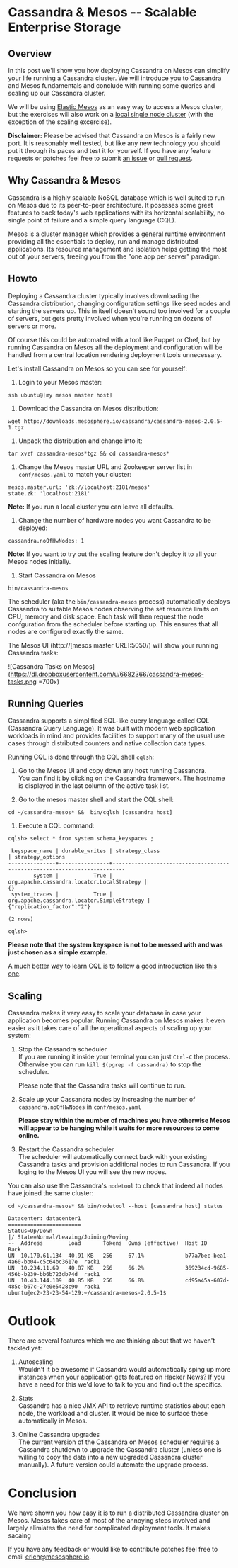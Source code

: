 # Cassandra & Mesos -- Scalable Enterprise Storage


## Overview

In this post we'll show you how deploying Cassandra on Mesos can simplify your life running a Cassandra cluster. We will introduce you to Cassandra and Mesos fundamentals and conclude with running some queries and scaling up our Cassandra cluster.

We will be using [Elastic Mesos](https://elastic.mesosphere.io/) as an easy way to access a Mesos cluster, but the exercises will also work on a [local single node cluster](https://github.com/mesosphere/playa-mesos) (with the exception of the scaling excercise).

**Disclaimer:** Please be advised that Cassandra on Mesos is a fairly new port. It is reasonably well tested, but like any new technology you should put it through its paces and test it for yourself. If you have any feature requests or patches feel free to submit [an issue](https://github.com/mesosphere/cassandra-mesos/issues) or [pull request](https://github.com/mesosphere/cassandra-mesos/pulls). 
 
## Why Cassandra & Mesos

Cassandra is a highly scalable NoSQL database which is well suited to run on Mesos due to its peer-to-peer architecture. It posesses some great features to back today's web applications with its horizontal scalability, no single point of failure and a simple query language (CQL). 

Mesos is a cluster manager which provides a general runtime environment providing all the essentials to deploy, run and manage distributed applications. Its resource management and isolation helps getting the most out of your servers, freeing you from the "one app per server" paradigm.


## Howto

Deploying a Cassandra cluster typically involves downloading the Cassandra distribution, changing configuration settings like seed nodes and starting the servers up. This in itself doesn't sound too involved for a couple of servers, but gets pretty involved when you're running on dozens of servers or more. 

Of course this could be automated with a tool like Puppet or Chef, but by running Cassandra on Mesos all the deployment and configuration will be handled from a central location rendering deployment tools unnecessary.

Let's install Cassandra on Mesos so you can see for yourself:


1. Login to your Mesos master:   
```
ssh ubuntu@[my mesos master host]
```  

1. Download the Cassandra on Mesos distribution:   
```
wget http://downloads.mesosphere.io/cassandra/cassandra-mesos-2.0.5-1.tgz
```

1. Unpack the distribution and change into it:   
```
tar xvzf cassandra-mesos*tgz && cd cassandra-mesos*
``` 

1. Change the Mesos master URL and Zookeeper server list in `conf/mesos.yaml` to match your cluster:   
```
mesos.master.url: 'zk://localhost:2181/mesos'   
state.zk: 'localhost:2181'
```   
   
   **Note:** If you run a local cluster you can leave all defaults.

1. Change the number of hardware nodes you want Cassandra to be deployed:  
```
cassandra.noOfHwNodes: 1
```   
   
   **Note:** If you want to try out the scaling feature don't deploy it to all your Mesos nodes initially.

1. Start Cassandra on Mesos   
```
bin/cassandra-mesos
```
   
The scheduler (aka the `bin/cassandra-mesos` process) automatically deploys Cassandra to suitable Mesos nodes observing the set resource limits on CPU, memory and disk space. Each task will then request the node confguration from the scheduler before starting up. This ensures that all nodes are configured exactly the same.

The Mesos UI (http://[mesos master URL]:5050/) will show your running Cassandra tasks:

![Cassandra Tasks on Mesos](https://dl.dropboxusercontent.com/u/6682366/cassandra-mesos-tasks.png =700x)
 

## Running Queries
Cassandra supports a simplified SQL-like query language called CQL (Cassandra Query Language). It was built with modern web application workloads in mind and provides facilities to support many of the usual use cases through distributed counters and native collection data types.

Running CQL is done through the CQL shell `cqlsh`:

1. Go to the Mesos UI and copy down any host running Cassandra.   
   You can find it by clicking on the Cassandra framework. The hostname is displayed in the last column of the active task list.

1. Go to the mesos master shell and start the CQL shell:   
```
cd ~/cassandra-mesos* &&  bin/cqlsh [cassandra host]
```
  
1. Execute a CQL command:  
```
cqlsh> select * from system.schema_keyspaces ;

 keyspace_name | durable_writes | strategy_class                              | strategy_options
---------------+----------------+---------------------------------------------+----------------------------
        system |           True |  org.apache.cassandra.locator.LocalStrategy |                         {}
 system_traces |           True | org.apache.cassandra.locator.SimpleStrategy | {"replication_factor":"2"}

(2 rows)

cqlsh>
```
**Please note that the system keyspace is not to be messed with and was just chosen as a simple example.**

A much better way to learn CQL is to follow a good introduction like [this one](http://www.datastax.com/documentation/cql/3.0/webhelp/cql/ddl/ddl_intro_c.html).


## Scaling
Cassandra makes it very easy to scale your database in case your application becomes popular. Running Cassandra on Mesos makes it even easier as it takes care of all the operational aspects of scaling up your system:

1. Stop the Cassandra scheduler  
   If you are running it inside your terminal you can just `Ctrl-C` the process. Otherwise you can run `kill $(pgrep -f cassandra)` to stop the scheduler. 
   
   Please note that the Cassandra tasks will continue to run.

1. Scale up your Cassandra nodes by increasing the number of `cassandra.noOfHwNodes` in `conf/mesos.yaml`

   **Please stay within the number of machines you have otherwise Mesos will appear to be hanging while it waits for more resources to come online.**

1. Restart the Cassandra scheduler   
   The scheduler will automatically connect back with your existing Cassandra tasks and provision additional nodes to run Cassandra. If you loging to the Mesos UI you will see the new nodes. 
   
You can also use the Cassandra's `nodetool` to check that indeed all nodes have joined the same cluster: 

```
cd ~/cassandra-mesos* && bin/nodetool --host [cassandra host] status

Datacenter: datacenter1
=======================
Status=Up/Down
|/ State=Normal/Leaving/Joining/Moving
--  Address        Load       Tokens  Owns (effective)  Host ID                               Rack
UN  10.170.61.134  40.91 KB   256     67.1%             b77a7bec-bea1-4a60-bb04-c5c64bc3617e  rack1
UN  10.234.11.69   40.87 KB   256     66.2%             369234cd-9685-456b-b239-bb6b723db74d  rack1
UN  10.43.144.109  40.85 KB   256     66.8%             cd95a45a-607d-485c-b67c-27e0e5428c90  rack1
ubuntu@ec2-23-23-54-129:~/cassandra-mesos-2.0.5-1$
``` 

# Outlook
There are several features which we are thinking about that we haven't tackled yet:

1. Autoscaling  
Wouldn't it be awesome if Cassandra would automatically sping up more instances when your application gets featured on Hacker News? If you have a need for this we'd love to talk to you and find out the specifics.

1. Stats  
Cassandra has a nice JMX API to retrieve runtime statistics about each node, the workload and cluster. It would be nice to surface these automatically in Mesos.

1. Online Cassandra upgrades  
The current version of the Cassandra on Mesos scheduler requires a Cassandra shutdown to upgrade the Cassandra cluster (unless one is willing to copy the data into a new upgraded Cassandra cluster manually). A future version could automate the upgrade process.



# Conclusion
We have shown you how easy it is to run a distributed Cassandra cluster on Mesos. Mesos takes care of most of the annoying steps involved and largely elimiates the need for complicated deployment tools. It makes sacaing 

If you have any feedback or would like to contribute patches feel free to email <erich@mesosphere.io>. 



